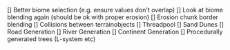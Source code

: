 [] Better biome selection (e.g. ensure values don't overlap)
[] Look at biome blending again (should be ok with proper erosion)
[] Erosion chunk border blending
[] Collisions between terrainobjects
[] Threadpool
[] Sand Dunes
[] Road Generation
[] River Generation
[] Continent Generation
[] Procedurally generated trees (L-system etc)